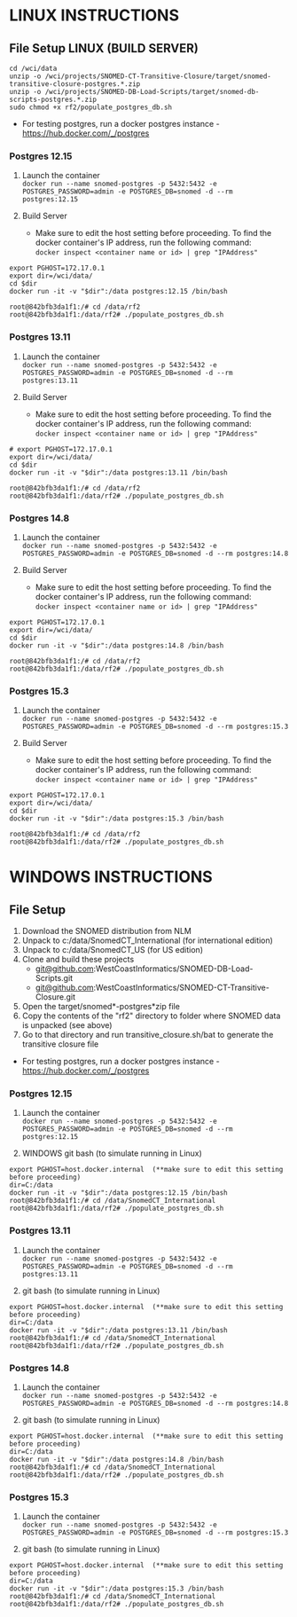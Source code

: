 # LINUX INSTRUCTIONS 

## File Setup LINUX (BUILD SERVER)
```
cd /wci/data
unzip -o /wci/projects/SNOMED-CT-Transitive-Closure/target/snomed-transitive-closure-postgres.*.zip
unzip -o /wci/projects/SNOMED-DB-Load-Scripts/target/snomed-db-scripts-postgres.*.zip
sudo chmod +x rf2/populate_postgres_db.sh
```

* For testing postgres, run a docker postgres instance - https://hub.docker.com/_/postgres

### Postgres 12.15 
1. Launch the container </br>
`docker run --name snomed-postgres -p 5432:5432 -e POSTGRES_PASSWORD=admin -e POSTGRES_DB=snomed -d --rm postgres:12.15`


2. Build Server
   * Make sure to edit the host setting before proceeding. To find the docker container's IP address, run the following command: </br> `docker inspect <container name or id> | grep "IPAddress"`
```
export PGHOST=172.17.0.1
export dir=/wci/data/
cd $dir
docker run -it -v "$dir":/data postgres:12.15 /bin/bash

root@842bfb3da1f1:/# cd /data/rf2
root@842bfb3da1f1:/data/rf2# ./populate_postgres_db.sh
```

### Postgres 13.11 
1. Launch the container </br>
`docker run --name snomed-postgres -p 5432:5432 -e POSTGRES_PASSWORD=admin -e POSTGRES_DB=snomed -d --rm postgres:13.11`

2. Build Server
   * Make sure to edit the host setting before proceeding. To find the docker container's IP address, run the following command:</br> `docker inspect <container name or id> | grep "IPAddress"`
```
# export PGHOST=172.17.0.1
export dir=/wci/data/
cd $dir
docker run -it -v "$dir":/data postgres:13.11 /bin/bash

root@842bfb3da1f1:/# cd /data/rf2
root@842bfb3da1f1:/data/rf2# ./populate_postgres_db.sh
```

### Postgres 14.8 
1. Launch the container </br>
`docker run --name snomed-postgres -p 5432:5432 -e POSTGRES_PASSWORD=admin -e POSTGRES_DB=snomed -d --rm postgres:14.8`


2. Build Server
   * Make sure to edit the host setting before proceeding. To find the docker container's IP address, run the following command: </br> `docker inspect <container name or id> | grep "IPAddress"`
```
export PGHOST=172.17.0.1
export dir=/wci/data/
cd $dir
docker run -it -v "$dir":/data postgres:14.8 /bin/bash

root@842bfb3da1f1:/# cd /data/rf2
root@842bfb3da1f1:/data/rf2# ./populate_postgres_db.sh
```

### Postgres 15.3 
1. Launch the container </br>
`docker run --name snomed-postgres -p 5432:5432 -e POSTGRES_PASSWORD=admin -e POSTGRES_DB=snomed -d --rm postgres:15.3`


2. Build Server
   * Make sure to edit the host setting before proceeding. To find the docker container's IP address, run the following command: </br> `docker inspect <container name or id> | grep "IPAddress"`
```
export PGHOST=172.17.0.1
export dir=/wci/data/
cd $dir
docker run -it -v "$dir":/data postgres:15.3 /bin/bash

root@842bfb3da1f1:/# cd /data/rf2
root@842bfb3da1f1:/data/rf2# ./populate_postgres_db.sh
```

# WINDOWS INSTRUCTIONS

## File Setup

1. Download the SNOMED distribution from NLM
2. Unpack to c:/data/SnomedCT_International (for international edition)
3. Unpack to c:/data/SnomedCT_US (for US edition)
4. Clone and build these projects
    * git@github.com:WestCoastInformatics/SNOMED-DB-Load-Scripts.git
    * git@github.com:WestCoastInformatics/SNOMED-CT-Transitive-Closure.git
5. Open the target/snomed*-postgres*zip file
6. Copy the contents of the "rf2" directory to folder where SNOMED data is unpacked (see above)
7. Go to that directory and run transitive_closure.sh/bat to generate the transitive closure file


* For testing postgres, run a docker postgres instance - https://hub.docker.com/_/postgres


### Postgres 12.15 
1. Launch the container </br>
`docker run --name snomed-postgres -p 5432:5432 -e POSTGRES_PASSWORD=admin -e POSTGRES_DB=snomed -d --rm postgres:12.15`


2. WINDOWS git bash (to simulate running in Linux)
```
export PGHOST=host.docker.internal  (**make sure to edit this setting before proceeding)
dir=C:/data
docker run -it -v "$dir":/data postgres:12.15 /bin/bash
root@842bfb3da1f1:/# cd /data/SnomedCT_International
root@842bfb3da1f1:/data/rf2# ./populate_postgres_db.sh
``` 

### Postgres 13.11 
1. Launch the container </br>
`docker run --name snomed-postgres -p 5432:5432 -e POSTGRES_PASSWORD=admin -e POSTGRES_DB=snomed -d --rm postgres:13.11`


2. git bash (to simulate running in Linux)
```
export PGHOST=host.docker.internal  (**make sure to edit this setting before proceeding)
dir=C:/data
docker run -it -v "$dir":/data postgres:13.11 /bin/bash
root@842bfb3da1f1:/# cd /data/SnomedCT_International
root@842bfb3da1f1:/data/rf2# ./populate_postgres_db.sh
```

### Postgres 14.8 
1. Launch the container </br>
`docker run --name snomed-postgres -p 5432:5432 -e POSTGRES_PASSWORD=admin -e POSTGRES_DB=snomed -d --rm postgres:14.8`


2. git bash (to simulate running in Linux)
```
export PGHOST=host.docker.internal  (**make sure to edit this setting before proceeding)
dir=C:/data
docker run -it -v "$dir":/data postgres:14.8 /bin/bash
root@842bfb3da1f1:/# cd /data/SnomedCT_International
root@842bfb3da1f1:/data/rf2# ./populate_postgres_db.sh
``` 

### Postgres 15.3 
1. Launch the container </br>
`docker run --name snomed-postgres -p 5432:5432 -e POSTGRES_PASSWORD=admin -e POSTGRES_DB=snomed -d --rm postgres:15.3`


2. git bash (to simulate running in Linux)
```
export PGHOST=host.docker.internal  (**make sure to edit this setting before proceeding)
dir=C:/data
docker run -it -v "$dir":/data postgres:15.3 /bin/bash
root@842bfb3da1f1:/# cd /data/SnomedCT_International
root@842bfb3da1f1:/data/rf2# ./populate_postgres_db.sh
``` 
